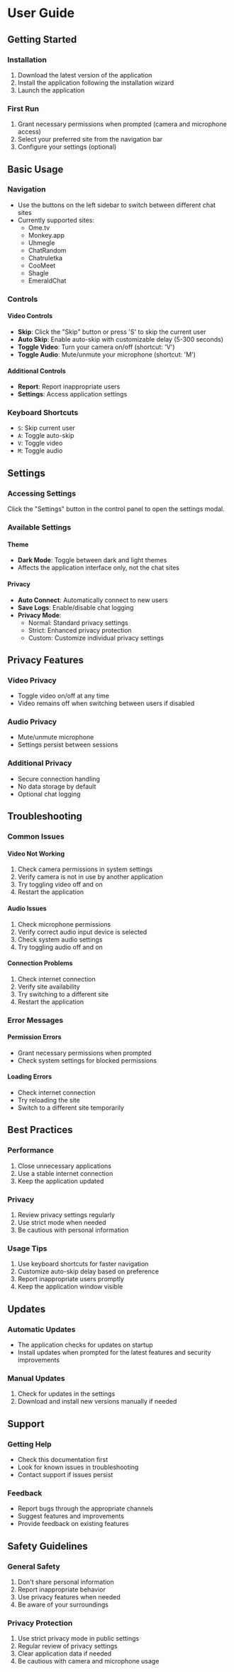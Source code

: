 # User Guide

## Getting Started

### Installation
1. Download the latest version of the application
2. Install the application following the installation wizard
3. Launch the application

### First Run
1. Grant necessary permissions when prompted (camera and microphone access)
2. Select your preferred site from the navigation bar
3. Configure your settings (optional)

## Basic Usage

### Navigation
- Use the buttons on the left sidebar to switch between different chat sites
- Currently supported sites:
  - Ome.tv
  - Monkey.app
  - Uhmegle
  - ChatRandom
  - Chatruletka
  - CooMeet
  - Shagle
  - EmeraldChat

### Controls

#### Video Controls
- **Skip**: Click the "Skip" button or press 'S' to skip the current user
- **Auto Skip**: Enable auto-skip with customizable delay (5-300 seconds)
- **Toggle Video**: Turn your camera on/off (shortcut: 'V')
- **Toggle Audio**: Mute/unmute your microphone (shortcut: 'M')

#### Additional Controls
- **Report**: Report inappropriate users
- **Settings**: Access application settings

### Keyboard Shortcuts
- `S`: Skip current user
- `A`: Toggle auto-skip
- `V`: Toggle video
- `M`: Toggle audio

## Settings

### Accessing Settings
Click the "Settings" button in the control panel to open the settings modal.

### Available Settings

#### Theme
- **Dark Mode**: Toggle between dark and light themes
- Affects the application interface only, not the chat sites

#### Privacy
- **Auto Connect**: Automatically connect to new users
- **Save Logs**: Enable/disable chat logging
- **Privacy Mode**:
  - Normal: Standard privacy settings
  - Strict: Enhanced privacy protection
  - Custom: Customize individual privacy settings

## Privacy Features

### Video Privacy
- Toggle video on/off at any time
- Video remains off when switching between users if disabled

### Audio Privacy
- Mute/unmute microphone
- Settings persist between sessions

### Additional Privacy
- Secure connection handling
- No data storage by default
- Optional chat logging

## Troubleshooting

### Common Issues

#### Video Not Working
1. Check camera permissions in system settings
2. Verify camera is not in use by another application
3. Try toggling video off and on
4. Restart the application

#### Audio Issues
1. Check microphone permissions
2. Verify correct audio input device is selected
3. Check system audio settings
4. Try toggling audio off and on

#### Connection Problems
1. Check internet connection
2. Verify site availability
3. Try switching to a different site
4. Restart the application

### Error Messages

#### Permission Errors
- Grant necessary permissions when prompted
- Check system settings for blocked permissions

#### Loading Errors
- Check internet connection
- Try reloading the site
- Switch to a different site temporarily

## Best Practices

### Performance
1. Close unnecessary applications
2. Use a stable internet connection
3. Keep the application updated

### Privacy
1. Review privacy settings regularly
2. Use strict mode when needed
3. Be cautious with personal information

### Usage Tips
1. Use keyboard shortcuts for faster navigation
2. Customize auto-skip delay based on preference
3. Report inappropriate users promptly
4. Keep the application window visible

## Updates

### Automatic Updates
- The application checks for updates on startup
- Install updates when prompted for the latest features and security improvements

### Manual Updates
1. Check for updates in the settings
2. Download and install new versions manually if needed

## Support

### Getting Help
- Check this documentation first
- Look for known issues in troubleshooting
- Contact support if issues persist

### Feedback
- Report bugs through the appropriate channels
- Suggest features and improvements
- Provide feedback on existing features

## Safety Guidelines

### General Safety
1. Don't share personal information
2. Report inappropriate behavior
3. Use privacy features when needed
4. Be aware of your surroundings

### Privacy Protection
1. Use strict privacy mode in public settings
2. Regular review of privacy settings
3. Clear application data if needed
4. Be cautious with camera and microphone usage 